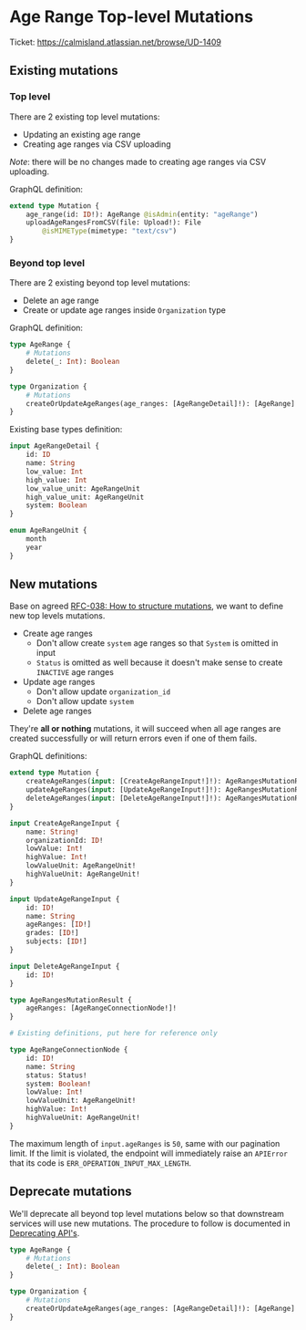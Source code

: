 # Age Range Top-level Mutations

Ticket: <https://calmisland.atlassian.net/browse/UD-1409>

## Existing mutations

### Top level

There are 2 existing top level mutations:

- Updating an existing age range
- Creating age ranges via CSV uploading

*Note*: there will be no changes made to creating age ranges via CSV uploading.

GraphQL definition:

```graphql
extend type Mutation {
    age_range(id: ID!): AgeRange @isAdmin(entity: "ageRange")
    uploadAgeRangesFromCSV(file: Upload!): File
        @isMIMEType(mimetype: "text/csv")
}
```

### Beyond top level

There are 2 existing beyond top level mutations:

- Delete an age range
- Create or update age ranges inside `Organization` type

GraphQL definition:

```graphql
type AgeRange {
    # Mutations
    delete(_: Int): Boolean
}

type Organization {
    # Mutations
    createOrUpdateAgeRanges(age_ranges: [AgeRangeDetail]!): [AgeRange]
}
```

Existing base types definition:

```graphql
input AgeRangeDetail {
    id: ID
    name: String
    low_value: Int
    high_value: Int
    low_value_unit: AgeRangeUnit
    high_value_unit: AgeRangeUnit
    system: Boolean
}

enum AgeRangeUnit {
    month
    year
}
```

## New mutations

Base on agreed [RFC-038: How to structure mutations](https://github.com/KL-Engineering/user-service/tree/main/documents/rfc/038-How-to-structure-mutations.md), we want to define new top levels mutations.

- Create age ranges
  - Don't allow create `system` age ranges so that `System` is omitted in input
  - `Status` is omitted as well because it doesn't make sense to create `INACTIVE` age ranges
- Update age ranges
  - Don't allow update `organization_id`
  - Don't allow update `system`
- Delete age ranges

They're **all or nothing** mutations, it will succeed when all age ranges are created successfully or will return errors even if one of them fails.

GraphQL definitions:

```graphql
extend type Mutation {
    createAgeRanges(input: [CreateAgeRangeInput!]!): AgeRangesMutationResult
    updateAgeRanges(input: [UpdateAgeRangeInput!]!): AgeRangesMutationResult
    deleteAgeRanges(input: [DeleteAgeRangeInput!]!): AgeRangesMutationResult
}

input CreateAgeRangeInput {
    name: String!
    organizationId: ID!
    lowValue: Int!
    highValue: Int!
    lowValueUnit: AgeRangeUnit!
    highValueUnit: AgeRangeUnit!
}

input UpdateAgeRangeInput {
    id: ID!
    name: String
    ageRanges: [ID!]
    grades: [ID!]
    subjects: [ID!]
}

input DeleteAgeRangeInput {
    id: ID!
}

type AgeRangesMutationResult {
    ageRanges: [AgeRangeConnectionNode!]!
}

# Existing definitions, put here for reference only

type AgeRangeConnectionNode {
    id: ID!
    name: String
    status: Status!
    system: Boolean!
    lowValue: Int!
    lowValueUnit: AgeRangeUnit!
    highValue: Int!
    highValueUnit: AgeRangeUnit!
}
```

The maximum length of `input.ageRanges` is `50`, same with our pagination limit.  If the limit is violated, the endpoint will immediately raise an `APIError` that its code is `ERR_OPERATION_INPUT_MAX_LENGTH`.

## Deprecate mutations

We'll deprecate all beyond top level mutations below so that downstream services will use new mutations. The procedure to follow is documented in [Deprecating API's](https://calmisland.atlassian.net/wiki/spaces/ATZ/pages/2367225962/Deprecating+API+s).

```graphql
type AgeRange {
    # Mutations
    delete(_: Int): Boolean
}

type Organization {
    # Mutations
    createOrUpdateAgeRanges(age_ranges: [AgeRangeDetail]!): [AgeRange]
}
```
